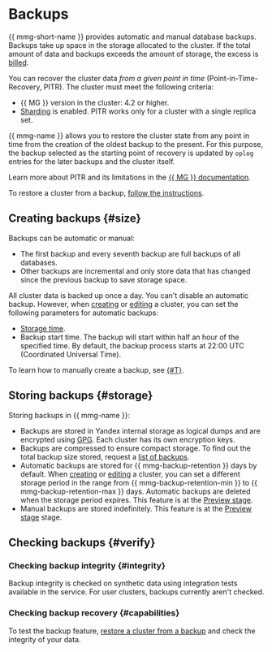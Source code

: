 # Backups

{{ mmg-short-name }} provides automatic and manual database backups. Backups take up space in the storage allocated to the cluster. If the total amount of data and backups exceeds the amount of storage, the excess is [billed](../pricing.md).

You can recover the cluster data _from a given point in time_ (Point-in-Time-Recovery, PITR). The cluster must meet the following criteria:

- {{ MG }} version in the cluster: 4.2 or higher.
- [Sharding](../tutorials/sharding.md) is enabled. PITR works only for a cluster with a single replica set.

{{ mmg-name }} allows you to restore the cluster state from any point in time from the creation of the oldest backup to the present. For this purpose, the backup selected as the starting point of recovery is updated by `oplog` entries for the later backups and the cluster itself.

Learn more about PITR and its limitations in the [{{ MG }} documentation](https://docs.mongodb.com/database-tools/mongodump/#cmdoption-mongodump-oplog).

To restore a cluster from a backup, [follow the instructions](../operations/cluster-backups.md#restore).

## Creating backups {#size}

Backups can be automatic or manual:

- The first backup and every seventh backup are full backups of all databases.
- Other backups are incremental and only store data that has changed since the previous backup to save storage space.

All cluster data is backed up once a day. You can't disable an automatic backup. However, when [creating](../operations/cluster-create.md) or [editing](../operations/update.md#change-additional-settings) a cluster, you can set the following parameters for automatic backups:

- [Storage time](#storage).
- Backup start time. The backup will start within half an hour of the specified time. By default, the backup process starts at 22:00 UTC (Coordinated Universal Time).

To learn how to manually create a backup, see [{#T}](../operations/cluster-backups.md).

## Storing backups {#storage}

Storing backups in {{ mmg-name }}:

- Backups are stored in Yandex internal storage as logical dumps and are encrypted using [GPG](https://en.wikipedia.org/wiki/GNU_Privacy_Guard). Each cluster has its own encryption keys.
- Backups are compressed to ensure compact storage. To find out the total backup size stored, request a [list of backups](../operations/cluster-backups.md#list-backups).
- Automatic backups are stored for {{ mmg-backup-retention }} days by default. When [creating](../operations/cluster-create.md) or [editing](../operations/update.md#change-additional-settings) a cluster, you can set a different storage period in the range from {{ mmg-backup-retention-min }} to {{ mmg-backup-retention-max }} days. Automatic backups are deleted when the storage period expires. This feature is at the [Preview stage](../../overview/concepts/launch-stages.md).
- Manual backups are stored indefinitely. This feature is at the [Preview stage](../../overview/concepts/launch-stages.md) stage.

## Checking backups {#verify}

### Checking backup integrity {#integrity}

Backup integrity is checked on synthetic data using integration tests available in the service. For user clusters, backups currently aren't checked.

### Checking backup recovery {#capabilities}

To test the backup feature, [restore a cluster from a backup](../operations/cluster-backups.md) and check the integrity of your data.

